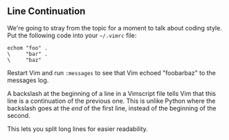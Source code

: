 Line Continuation
-----------------

We're going to stray from the topic for a moment to talk about coding style.
Put the following code into your `~/.vimrc` file:

    echom "foo" .
    \     "bar" .
    \     "baz"

Restart Vim and run `:messages` to see that Vim echoed "foobarbaz" to the
messages log.

A backslash at the beginning of a line in a Vimscript file tells Vim that this
line is a continuation of the previous one.  This is unlike Python where the
backslash goes at the *end* of the first line, instead of the beginning of the
second.

This lets you split long lines for easier readability.
